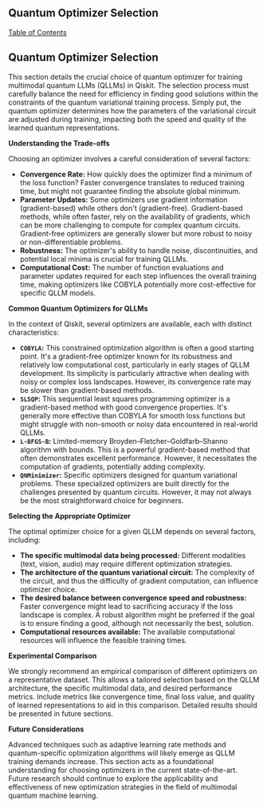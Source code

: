 ## Quantum Optimizer Selection

[Table of Contents](#table-of-contents)

## Quantum Optimizer Selection

This section details the crucial choice of quantum optimizer for training multimodal quantum LLMs (QLLMs) in Qiskit.  The selection process must carefully balance the need for efficiency in finding good solutions within the constraints of the quantum variational training process.  Simply put, the quantum optimizer determines how the parameters of the variational circuit are adjusted during training, impacting both the speed and quality of the learned quantum representations.

**Understanding the Trade-offs**

Choosing an optimizer involves a careful consideration of several factors:

* **Convergence Rate:**  How quickly does the optimizer find a minimum of the loss function?  Faster convergence translates to reduced training time, but might not guarantee finding the absolute global minimum.
* **Parameter Updates:**  Some optimizers use gradient information (gradient-based) while others don't (gradient-free). Gradient-based methods, while often faster, rely on the availability of gradients, which can be more challenging to compute for complex quantum circuits. Gradient-free optimizers are generally slower but more robust to noisy or non-differentiable problems.
* **Robustness:**  The optimizer's ability to handle noise, discontinuities, and potential local minima is crucial for training QLLMs.
* **Computational Cost:**  The number of function evaluations and parameter updates required for each step influences the overall training time, making optimizers like COBYLA potentially more cost-effective for specific QLLM models.

**Common Quantum Optimizers for QLLMs**

In the context of Qiskit, several optimizers are available, each with distinct characteristics:

* **`COBYLA`:** This constrained optimization algorithm is often a good starting point.  It's a gradient-free optimizer known for its robustness and relatively low computational cost, particularly in early stages of QLLM development.  Its simplicity is particularly attractive when dealing with noisy or complex loss landscapes.  However, its convergence rate may be slower than gradient-based methods.
* **`SLSQP`:** This sequential least squares programming optimizer is a gradient-based method with good convergence properties. It's generally more effective than COBYLA for smooth loss functions but might struggle with non-smooth or noisy data encountered in real-world QLLMs.
* **`L-BFGS-B`:** Limited-memory Broyden–Fletcher–Goldfarb–Shanno algorithm with bounds.  This is a powerful gradient-based method that often demonstrates excellent performance. However, it necessitates the computation of gradients, potentially adding complexity.
* **`QNMinimizer`:** Specific optimizers designed for quantum variational problems.  These specialized optimizers are built directly for the challenges presented by quantum circuits. However, it may not always be the most straightforward choice for beginners.

**Selecting the Appropriate Optimizer**

The optimal optimizer choice for a given QLLM depends on several factors, including:

* **The specific multimodal data being processed:**  Different modalities (text, vision, audio) may require different optimization strategies.
* **The architecture of the quantum variational circuit:** The complexity of the circuit, and thus the difficulty of gradient computation, can influence optimizer choice.
* **The desired balance between convergence speed and robustness:**  Faster convergence might lead to sacrificing accuracy if the loss landscape is complex.  A robust algorithm might be preferred if the goal is to ensure finding a good, although not necessarily the best, solution.
* **Computational resources available:**  The available computational resources will influence the feasible training times.

**Experimental Comparison**

We strongly recommend an empirical comparison of different optimizers on a representative dataset. This allows a tailored selection based on the QLLM architecture, the specific multimodal data, and desired performance metrics.  Include metrics like convergence time, final loss value, and quality of learned representations to aid in this comparison.  Detailed results should be presented in future sections.


**Future Considerations**

Advanced techniques such as adaptive learning rate methods and quantum-specific optimization algorithms will likely emerge as QLLM training demands increase. This section acts as a foundational understanding for choosing optimizers in the current state-of-the-art.  Future research should continue to explore the applicability and effectiveness of new optimization strategies in the field of multimodal quantum machine learning.


<a id='chapter-4-subchapter-6'></a>